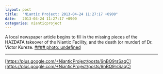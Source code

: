 ```yaml
---
layout: post
title:  "Niantic Project: 2013-04-24 11:27:17 +0900"
date:   2013-04-24 11:27:17 +0900
categories: nianticproject
---
```

A local newspaper article begins to fill in the missing pieces of the HAZDATA takeover of the Niantic Facility, and the death (or murder) of Dr. Victor Kureze.
[#### photo: undefined](https://lh6.googleusercontent.com/-GCl1TUhNXyo/UXdCIplIWtI/AAAAAAAAFag/fb83RovnWIg/w288-h288/scientistdead.jpg "")
- - -
[https://plus.google.com/+NianticProject/posts/9nBQ9rsSaqC](https://plus.google.com/+NianticProject/posts/9nBQ9rsSaqC)
